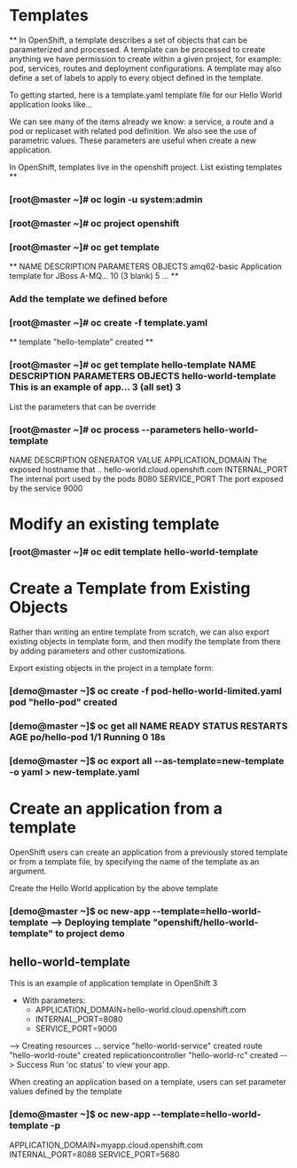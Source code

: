 # Templates

** In OpenShift, a template describes a set of objects that can be parameterized and processed. A template can be processed to create anything we have permission to create within a given project, for example: pod, services, routes and deployment configurations. A template may also define a set of labels to apply to every object defined in the template.

To getting started, here is a template.yaml template file for our Hello World application looks like...

We can see many of the items already we know: a service, a route and a pod or replicaset with related pod definition. We also see the use of parametric values. These parameters are useful when create a new application.

In OpenShift, templates live in the openshift project. List existing templates **

### [root@master ~]# oc login -u system:admin
### [root@master ~]# oc project openshift

### [root@master ~]# oc get template 
 ** NAME DESCRIPTION PARAMETERS OBJECTS amq62-basic Application template for JBoss A-MQ... 10 (3 blank) 5 ... **

### Add the template we defined before

### [root@master ~]# oc create -f template.yaml 
 ** template "hello-template" created **

### [root@master ~]# oc get template hello-template NAME DESCRIPTION PARAMETERS OBJECTS hello-world-template This is an example of app... 3 (all set) 3

List the parameters that can be override

### [root@master ~]# oc process --parameters hello-world-template 

NAME DESCRIPTION GENERATOR VALUE APPLICATION_DOMAIN The exposed hostname that .. hello-world.cloud.openshift.com INTERNAL_PORT The internal port used by the pods 8080 SERVICE_PORT The port exposed by the service 9000

# Modify an existing template

### [root@master ~]# oc edit template hello-world-template

# Create a Template from Existing Objects

Rather than writing an entire template from scratch, we can also export existing objects in template form, and then modify the template from there by adding parameters and other customizations.

Export existing objects in the project in a template form:

### [demo@master ~]$ oc create -f pod-hello-world-limited.yaml pod "hello-pod" created

### [demo@master ~]$ oc get all NAME READY STATUS RESTARTS AGE po/hello-pod 1/1 Running 0 18s

### [demo@master ~]$ oc export all --as-template=new-template -o yaml > new-template.yaml

# Create an application from a template

OpenShift users can create an application from a previously stored template or from a template file, by specifying the name of the template as an argument.

Create the Hello World application by the above template

### [demo@master ~]$ oc new-app --template=hello-world-template --> Deploying template "openshift/hello-world-template" to project demo

 hello-world-template
 ---------
 This is an example of application template in OpenShift 3

 * With parameters:
    * APPLICATION_DOMAIN=hello-world.cloud.openshift.com
    * INTERNAL_PORT=8080
    * SERVICE_PORT=9000

--> Creating resources ... service "hello-world-service" created route "hello-world-route" created replicationcontroller "hello-world-rc" created --> Success Run 'oc status' to view your app.

When creating an application based on a template, users can set parameter values defined by the template

### [demo@master ~]$ oc new-app --template=hello-world-template -p
APPLICATION_DOMAIN=myapp.cloud.openshift.com
INTERNAL_PORT=8088
SERVICE_PORT=5680

